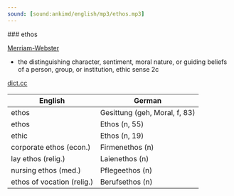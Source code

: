 ```yaml
---
sound: [sound:ankimd/english/mp3/ethos.mp3]
---
```


\### ethos

[Merriam-Webster](https://www.merriam-webster.com/dictionary/ethos)

- the distinguishing character, sentiment, moral nature, or guiding beliefs of a person, group, or institution, ethic sense 2c

[dict.cc](https://www.dict.cc/ethos)

| English        | German       |
| -------------- | ------------ |
| ethos | Gesittung (geh, Moral, f, 83) |
| ethos | Ethos (n, 55) |
| ethic | Ethos (n, 19) |
| corporate ethos (econ.) | Firmenethos (n) |
| lay ethos (relig.) | Laienethos (n) |
| nursing ethos (med.) | Pflegeethos (n) |
| ethos of vocation (relig.) | Berufsethos (n) |

